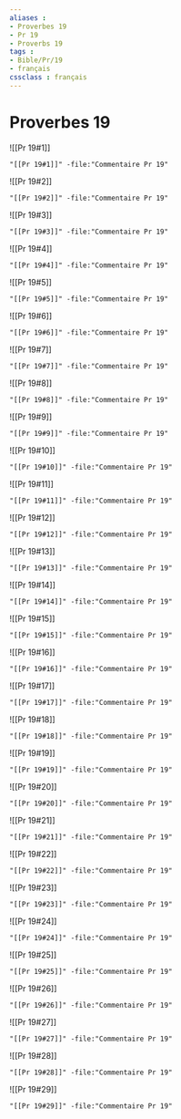 ```yaml
---
aliases : 
- Proverbes 19
- Pr 19
- Proverbs 19
tags : 
- Bible/Pr/19
- français
cssclass : français
---
```


# Proverbes 19

![[Pr 19#1]]

```query
"[[Pr 19#1]]" -file:"Commentaire Pr 19"
```

![[Pr 19#2]]

```query
"[[Pr 19#2]]" -file:"Commentaire Pr 19"
```

![[Pr 19#3]]

```query
"[[Pr 19#3]]" -file:"Commentaire Pr 19"
```

![[Pr 19#4]]

```query
"[[Pr 19#4]]" -file:"Commentaire Pr 19"
```

![[Pr 19#5]]

```query
"[[Pr 19#5]]" -file:"Commentaire Pr 19"
```

![[Pr 19#6]]

```query
"[[Pr 19#6]]" -file:"Commentaire Pr 19"
```

![[Pr 19#7]]

```query
"[[Pr 19#7]]" -file:"Commentaire Pr 19"
```

![[Pr 19#8]]

```query
"[[Pr 19#8]]" -file:"Commentaire Pr 19"
```

![[Pr 19#9]]

```query
"[[Pr 19#9]]" -file:"Commentaire Pr 19"
```

![[Pr 19#10]]

```query
"[[Pr 19#10]]" -file:"Commentaire Pr 19"
```

![[Pr 19#11]]

```query
"[[Pr 19#11]]" -file:"Commentaire Pr 19"
```

![[Pr 19#12]]

```query
"[[Pr 19#12]]" -file:"Commentaire Pr 19"
```

![[Pr 19#13]]

```query
"[[Pr 19#13]]" -file:"Commentaire Pr 19"
```

![[Pr 19#14]]

```query
"[[Pr 19#14]]" -file:"Commentaire Pr 19"
```

![[Pr 19#15]]

```query
"[[Pr 19#15]]" -file:"Commentaire Pr 19"
```

![[Pr 19#16]]

```query
"[[Pr 19#16]]" -file:"Commentaire Pr 19"
```

![[Pr 19#17]]

```query
"[[Pr 19#17]]" -file:"Commentaire Pr 19"
```

![[Pr 19#18]]

```query
"[[Pr 19#18]]" -file:"Commentaire Pr 19"
```

![[Pr 19#19]]

```query
"[[Pr 19#19]]" -file:"Commentaire Pr 19"
```

![[Pr 19#20]]

```query
"[[Pr 19#20]]" -file:"Commentaire Pr 19"
```

![[Pr 19#21]]

```query
"[[Pr 19#21]]" -file:"Commentaire Pr 19"
```

![[Pr 19#22]]

```query
"[[Pr 19#22]]" -file:"Commentaire Pr 19"
```

![[Pr 19#23]]

```query
"[[Pr 19#23]]" -file:"Commentaire Pr 19"
```

![[Pr 19#24]]

```query
"[[Pr 19#24]]" -file:"Commentaire Pr 19"
```

![[Pr 19#25]]

```query
"[[Pr 19#25]]" -file:"Commentaire Pr 19"
```

![[Pr 19#26]]

```query
"[[Pr 19#26]]" -file:"Commentaire Pr 19"
```

![[Pr 19#27]]

```query
"[[Pr 19#27]]" -file:"Commentaire Pr 19"
```

![[Pr 19#28]]

```query
"[[Pr 19#28]]" -file:"Commentaire Pr 19"
```

![[Pr 19#29]]

```query
"[[Pr 19#29]]" -file:"Commentaire Pr 19"
```


